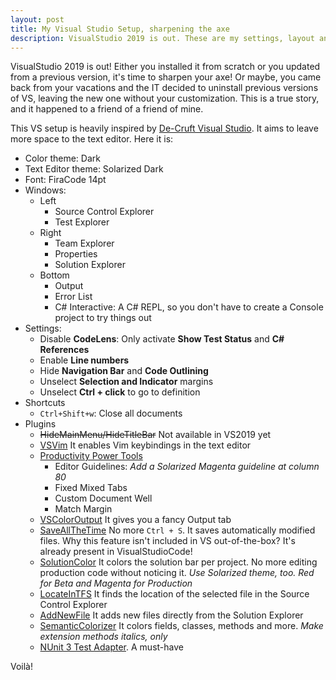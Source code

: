 ```yaml
---
layout: post
title: My Visual Studio Setup, sharpening the axe
description: VisualStudio 2019 is out. These are my settings, layout and extensions
---
```


VisualStudio 2019 is out! Either you installed it from scratch or you updated from a previous version, it's time to sharpen your axe! Or maybe, you came back from your vacations and the IT decided to uninstall previous versions of VS, leaving the new one without your customization. This is a true story, and it happened to a friend of a friend of mine.

This VS setup is heavily inspired by [De-Cruft Visual Studio](	https://jackmott.github.io/programming/tools/editor/ide/visual/studio/2016/07/11/decruft-visual-studio.html). It aims to leave more space to the text editor. Here it is:

* Color theme: Dark
* Text Editor theme: Solarized Dark
* Font: FiraCode 14pt
* Windows:
	* Left
		* Source Control Explorer
		* Test Explorer
	* Right
		* Team Explorer
		* Properties
		* Solution Explorer
	* Bottom
		* Output
		* Error List
		* C# Interactive: A C# REPL, so you don't have to create a Console project to try things out
* Settings:
	* Disable **CodeLens**: Only activate **Show Test Status** and **C# References**
	* Enable **Line numbers**
	* Hide **Navigation Bar** and **Code Outlining**
	* Unselect **Selection and Indicator** margins
	* Unselect **Ctrl + click** to go to definition
* Shortcuts
	* 	`Ctrl+Shift+w`: Close all documents
* Plugins
	* ~~HideMainMenu/HideTitleBar~~ Not available in VS2019 yet
	* [VSVim](https://github.com/jaredpar/VsVim) It enables Vim keybindings in the text editor
	* [Productivity Power Tools](https://marketplace.visualstudio.com/items?itemName=VisualStudioProductTeam.ProductivityPowerTools)
		* Editor Guidelines: _Add a Solarized Magenta guideline at column 80_
		* Fixed Mixed Tabs
		* Custom Document Well
		* Match Margin
	* [VSColorOutput](https://github.com/mike-ward/VSColorOutput) It gives you a fancy Output tab
	* [SaveAllTheTime](https://github.com/pragmatrix/SaveAllTheTime) No more `Ctrl + S`. It saves automatically modified files. Why this feature isn't included in VS out-of-the-box? It's already present in VisualStudioCode!
	* [SolutionColor](https://marketplace.visualstudio.com/items?itemName=Wumpf.SolutionColor) It colors the solution bar per project. No more editing production code without noticing it. _Use Solarized theme, too. Red for Beta and Magenta for Production_
	* [LocateInTFS](https://marketplace.visualstudio.com/items?itemName=AlexPendleton.LocateinTFS2017) It finds the location of the selected file in the Source Control Explorer
	* [AddNewFile](https://marketplace.visualstudio.com/items?itemName=MadsKristensen.AddNewFile) It adds  new files directly from the Solution Explorer 
	* [SemanticColorizer](https://github.com/hicknhack-software/semantic-colorizer) It colors fields, classes, methods and more. _Make extension methods italics, only_
	* [NUnit 3 Test Adapter](https://marketplace.visualstudio.com/items?itemName=NUnitDevelopers.NUnit3TestAdapter). A must-have

 Voilà!